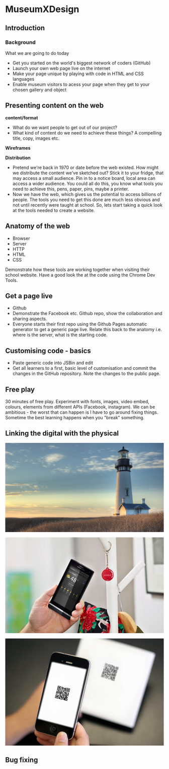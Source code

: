 # MuseumXDesign
## Introduction

### Background

What we are going to do today
 - Get you started on the world's biggest network of coders (GitHub)
 - Launch your own web page live on the internet
 - Make your page unique by playing with code in HTML and CSS languages
 - Enable museum visitors to acess your page when they get to your chosen gallery and object

## Presenting content on the web

**content/format**
 - What do we want people to get out of our project?
 - What kind of content do we need to achieve these things? A compelling title, copy, images etc.

**Wireframes**

**Distribution**
 - Pretend we're back in 1970 or date before the web existed. How might we distribute the content we've sketched out? Stick it to your fridge, that may access a small audience. Pin in to a notice board, local area can access a wider audience. You could all do this, you know what tools you need to achieve this, pens, paper, pins, maybe a printer.
  - Now we have the web, which gives us the potential to access billions of people. The tools you need to get this done are much less obvious and not until recently were taught at school. So, lets start taking a quick look at the tools needed to create a website.

## Anatomy of the web

- Browser
- Server
- HTTP
- HTML
- CSS

Demonstrate how these tools are working together when visiting their school website. Have a good look the at the code using the Chrome Dev Tools.

## Get a page live

- Github
- Demonstrate the Facebook etc. Github repo, show the collaboration and sharing aspects.
- Everyone starts their first repo using the Github Pages automatic generator to get a generic page live. Relate this back to the anatomy i.e. where is the server, what is the starting code.

## Customising code - basics

- Paste generic code into JSBin and edit
- Get all learners to a first, basic level of customisation and commit the changes in the GitHub repository. Note the changes to the public page.

## Free play

30 minutes of free play. Experiment with fonts, images, video embed, colours, elements from different APIs (Facebook, instagram). We can be ambitious - the worst that can happen is I have to go around fixing things. Sometime the best learning happens when you "break" something.

## Linking the digital with the physical

![lighthouse](/assets/images/lighthouse.jpg)

![NFC](/assets/images/nfc_smarttags.jpg)

![QR](/assets/images/qr_reader.jpg)

## Bug fixing
